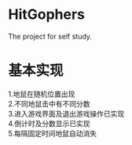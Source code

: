 # HitGophers
The project for self study.  
# 基本实现  
1.地鼠在随机位置出现  
2.不同地鼠击中有不同分数  
3.进入游戏界面及退出游戏操作已实现  
4.倒计时及分数显示已实现  
5.每隔固定时间地鼠自动消失  
